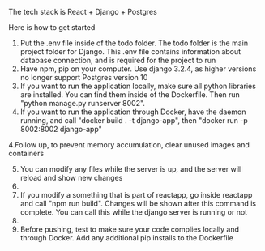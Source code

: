 The tech stack is React + Django + Postgres

Here is how to get started
1. Put the .env file inside of the todo folder. The todo folder is the main project folder for Django. This .env file contains information about database connection, and is required for the project to run
2. Have npm, pip on your computer. Use django 3.2.4, as higher versions no longer support Postgres version 10
3. If you want to run the application locally, make sure all python libraries are installed. You can find them inside of the Dockerfile. Then run "python manage.py runserver 8002".
4. If you want to run the application through Docker, have the daemon running, and call "docker build . -t django-app", then "docker run -p 8002:8002 django-app"

4.Follow up, to prevent memory accumulation, clear unused images and containers

5. You can modify any files while the server is up, and the server will reload and show new changes
6. 
7. If you modify a something that is part of reactapp, go inside reactapp and call "npm run build". Changes will be shown after this command is complete. You can call this while the django server is running or not
8. 
9. Before pushing, test to make sure your code complies locally and through Docker. Add any additional pip installs to the Dockerfile 
